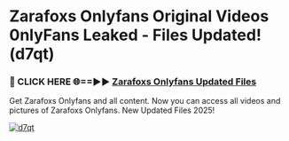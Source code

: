 # Zarafoxs Onlyfans Original Videos 0nlyFans Leaked - Files Updated! (d7qt)

<h3>🔴 CLICK HERE 🌐==►► <a href="https://tinyurl.com/ehrbuxhb" rel="nofollow">Zarafoxs Onlyfans Updated Files</a></h3>

Get Zarafoxs Onlyfans and all content. Now you can access all videos and pictures of Zarafoxs Onlyfans. New Updated Files 2025!

[![d7qt](https://i.imgur.com/lVYEuWS.gif)](https://tinyurl.com/ehrbuxhb)
